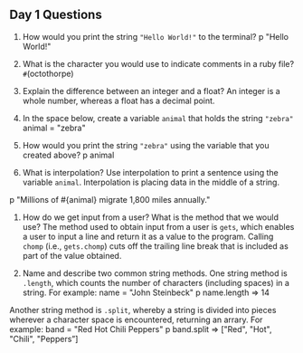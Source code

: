 ## Day 1 Questions

1. How would you print the string `"Hello World!"` to the terminal?
p "Hello World!"

1. What is the character you would use to indicate comments in a ruby file?
`#`(octothorpe)

1. Explain the difference between an integer and a float?
An integer is a whole number, whereas a float has a decimal point.

1. In the space below, create a variable `animal` that holds the string `"zebra"`
animal = "zebra"

1. How would you print the string `"zebra"` using the variable that you created above?
p animal

1. What is interpolation? Use interpolation to print a sentence using the variable `animal`.
Interpolation is placing data in the middle of a string. 

p "Millions of #{animal} migrate 1,800 miles annually."

1. How do we get input from a user? What is the method that we would use?
The method used to obtain input from a user is `gets`, which enables a user to input a line and return it as a value to the program. Calling `chomp` (i.e., `gets.chomp`) cuts off the trailing line break that is included as part of the value obtained.

1. Name and describe two common string methods.
One string method is `.length`, which counts the number of characters (including spaces) in a string. For example:
name = "John Steinbeck"
p name.length
=> 14

Another string method is `.split`, whereby a string is divided into pieces wherever a character space is encountered, returning an arrary. For example:
band = "Red Hot Chili Peppers"
p band.split
=> ["Red", "Hot", "Chili", "Peppers”]
